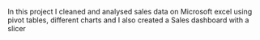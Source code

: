 In this project I cleaned and analysed sales data on Microsoft excel using pivot tables, different charts and I also created a Sales dashboard with a slicer
